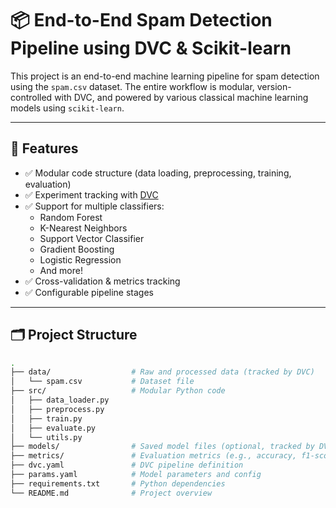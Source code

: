 # 📦 End-to-End Spam Detection Pipeline using DVC & Scikit-learn

This project is an end-to-end machine learning pipeline for spam detection using the `spam.csv` dataset. The entire workflow is modular, version-controlled with DVC, and powered by various classical machine learning models using `scikit-learn`.

---

## 🚀 Features

- ✅ Modular code structure (data loading, preprocessing, training, evaluation)
- ✅ Experiment tracking with [DVC](https://dvc.org/)
- ✅ Support for multiple classifiers:
  - Random Forest
  - K-Nearest Neighbors
  - Support Vector Classifier
  - Gradient Boosting
  - Logistic Regression
  - And more!
- ✅ Cross-validation & metrics tracking
- ✅ Configurable pipeline stages

---

## 🗂 Project Structure

```bash
.
├── data/                  # Raw and processed data (tracked by DVC)
│   └── spam.csv           # Dataset file
├── src/                   # Modular Python code
│   ├── data_loader.py
│   ├── preprocess.py
│   ├── train.py
│   ├── evaluate.py
│   └── utils.py
├── models/                # Saved model files (optional, tracked by DVC)
├── metrics/               # Evaluation metrics (e.g., accuracy, f1-score)
├── dvc.yaml               # DVC pipeline definition
├── params.yaml            # Model parameters and config
├── requirements.txt       # Python dependencies
└── README.md              # Project overview

